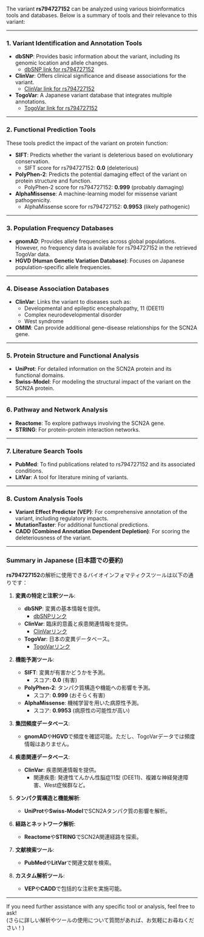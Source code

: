 The variant **rs794727152** can be analyzed using various bioinformatics tools and databases. Below is a summary of tools and their relevance to this variant:

---

### 1. **Variant Identification and Annotation Tools**
   - **dbSNP**: Provides basic information about the variant, including its genomic location and allele changes.
     - [dbSNP link for rs794727152](https://identifiers.org/dbsnp/rs794727152)
   - **ClinVar**: Offers clinical significance and disease associations for the variant.
     - [ClinVar link for rs794727152](https://www.ncbi.nlm.nih.gov/clinvar/variation/194555)
   - **TogoVar**: A Japanese variant database that integrates multiple annotations.
     - [TogoVar link for rs794727152](https://togovar.org/variant/tgv417503265)

---

### 2. **Functional Prediction Tools**
   These tools predict the impact of the variant on protein function:
   - **SIFT**: Predicts whether the variant is deleterious based on evolutionary conservation.
     - SIFT score for rs794727152: **0.0** (deleterious)
   - **PolyPhen-2**: Predicts the potential damaging effect of the variant on protein structure and function.
     - PolyPhen-2 score for rs794727152: **0.999** (probably damaging)
   - **AlphaMissense**: A machine-learning model for missense variant pathogenicity.
     - AlphaMissense score for rs794727152: **0.9953** (likely pathogenic)

---

### 3. **Population Frequency Databases**
   - **gnomAD**: Provides allele frequencies across global populations. However, no frequency data is available for rs794727152 in the retrieved TogoVar data.
   - **HGVD (Human Genetic Variation Database)**: Focuses on Japanese population-specific allele frequencies.

---

### 4. **Disease Association Databases**
   - **ClinVar**: Links the variant to diseases such as:
     - Developmental and epileptic encephalopathy, 11 (DEE11)
     - Complex neurodevelopmental disorder
     - West syndrome
   - **OMIM**: Can provide additional gene-disease relationships for the SCN2A gene.

---

### 5. **Protein Structure and Functional Analysis**
   - **UniProt**: For detailed information on the SCN2A protein and its functional domains.
   - **Swiss-Model**: For modeling the structural impact of the variant on the SCN2A protein.

---

### 6. **Pathway and Network Analysis**
   - **Reactome**: To explore pathways involving the SCN2A gene.
   - **STRING**: For protein-protein interaction networks.

---

### 7. **Literature Search Tools**
   - **PubMed**: To find publications related to rs794727152 and its associated conditions.
   - **LitVar**: A tool for literature mining of variants.

---

### 8. **Custom Analysis Tools**
   - **Variant Effect Predictor (VEP)**: For comprehensive annotation of the variant, including regulatory impacts.
   - **MutationTaster**: For additional functional predictions.
   - **CADD (Combined Annotation Dependent Depletion)**: For scoring the deleteriousness of the variant.

---

### Summary in Japanese (日本語での要約)

**rs794727152**の解析に使用できるバイオインフォマティクスツールは以下の通りです：

1. **変異の特定と注釈ツール**:
   - **dbSNP**: 変異の基本情報を提供。
     - [dbSNPリンク](https://identifiers.org/dbsnp/rs794727152)
   - **ClinVar**: 臨床的意義と疾患関連情報を提供。
     - [ClinVarリンク](https://www.ncbi.nlm.nih.gov/clinvar/variation/194555)
   - **TogoVar**: 日本の変異データベース。
     - [TogoVarリンク](https://togovar.org/variant/tgv417503265)

2. **機能予測ツール**:
   - **SIFT**: 変異が有害かどうかを予測。
     - スコア: **0.0** (有害)
   - **PolyPhen-2**: タンパク質構造や機能への影響を予測。
     - スコア: **0.999** (おそらく有害)
   - **AlphaMissense**: 機械学習を用いた病原性予測。
     - スコア: **0.9953** (病原性の可能性が高い)

3. **集団頻度データベース**:
   - **gnomAD**や**HGVD**で頻度を確認可能。ただし、TogoVarデータでは頻度情報はありません。

4. **疾患関連データベース**:
   - **ClinVar**: 疾患関連情報を提供。
     - 関連疾患: 発達性てんかん性脳症11型 (DEE11)、複雑な神経発達障害、West症候群など。

5. **タンパク質構造と機能解析**:
   - **UniProt**や**Swiss-Model**でSCN2Aタンパク質の影響を解析。

6. **経路とネットワーク解析**:
   - **Reactome**や**STRING**でSCN2A関連経路を探索。

7. **文献検索ツール**:
   - **PubMed**や**LitVar**で関連文献を検索。

8. **カスタム解析ツール**:
   - **VEP**や**CADD**で包括的な注釈を実施可能。

---

If you need further assistance with any specific tool or analysis, feel free to ask!  
(さらに詳しい解析やツールの使用について質問があれば、お気軽にお尋ねください！)
